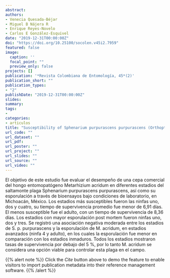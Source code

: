 ```yaml
---
abstract: 
authors:
- Venecia Quesada-Béjar
- Miguel B Nájera R
- Enrique Reyes-Novelo
- Carlos E González-Esquivel
date: "2019-12-31T00:00:00Z"
doi: "https://doi.org/10.25100/socolen.v45i2.7959"
featured: false
image:
  caption: ''
  focal_point: ""
  preview_only: false
projects: []
publication: '*Revista Colombiana de Entomología, 45*(2)'
publication_short: ""
publication_types:
- "2"
publishDate: "2019-12-31T00:00:00Z"
slides: 
summary: 
tags:
- 
categories: 
- articulos
title: "Susceptibility of Sphenarium purpurascens purpurascens (Orthoptera: Pyrgomorphidae) instars to a commercial strain of Metarhizium acridum (Hypocreales: Clavicipitaceae) in Michoacan, Mexico"
url_code: ""
url_dataset: ""
url_pdf: 
url_poster: ""
url_project: ""
url_slides: ""
url_source: ""
url_video: ""
---
```


El objetivo de este estudio fue evaluar el desempeño de una cepa comercial del hongo entomopatógeno Metarhizium acridum en diferentes estadios del saltamonte plaga Sphenarium purpurascens purpurascens, así como su esporulación a través de bioensayos bajo condiciones de laboratorio, en Michoacán, México. Los estadios más susceptibles fueron las ninfas uno, dos y cuatro, su tiempo de supervivencia promedio fue menor de 6,91 días. El menos susceptible fue el adulto, con un tiempo de supervivencia de 8,36 días. Los estadios con mayor esporulación post mortem fueron ninfas uno, dos y tres. Se registró una asociación negativa moderada entre los estadios de S. p. purpurascens y la esporulación de M. acridum, en estadios avanzados (ninfa 4 y adulto), en los cuales la esporulación fue menor en comparación con los estadios inmaduros. Todos los estadios mostraron tasas de supervivencia por debajo del 5 %, por lo tanto M. acridum se considera una opción viable para controlar esta plaga en el campo.

{{% alert note %}}
Click the *Cite* button above to demo the feature to enable visitors to import publication metadata into their reference management software.
{{% /alert %}}

